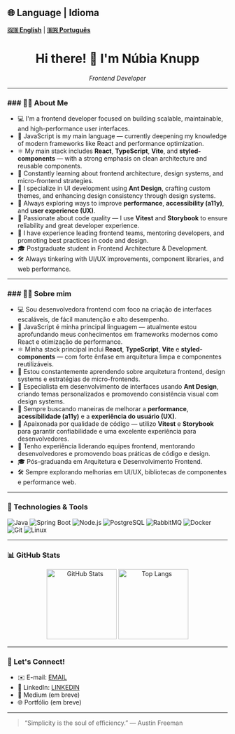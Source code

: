 <!-- Profile README for nu-knupp -->

## 🌐 Language | Idioma

<a href="#english-version"><strong>🇬🇧 English</strong></a> | <a href="#versão-em-português"><strong>🇧🇷 Português</strong></a>

<h1 align="center">Hi there! 👋 I'm Núbia Knupp</h1>

<p align="center">
  <em>Frontend Developer</em>
</p>

---

<h3 id="english-version">### 👨‍💻 About Me</h3>

* 💻 I'm a frontend developer focused on building scalable, maintainable, and high-performance user interfaces.
* 🎨 JavaScript is my main language — currently deepening my knowledge of modern frameworks like React and performance optimization.
* ⚛️ My main stack includes <strong>React</strong>, <strong>TypeScript</strong>, <strong>Vite</strong>, and <strong>styled-components</strong> — with a strong emphasis on clean architecture and reusable components.
* 🧠 Constantly learning about frontend architecture, design systems, and micro-frontend strategies.
* 🧬 I specialize in UI development using <strong>Ant Design</strong>, crafting custom themes, and enhancing design consistency through design systems.
* 🚀 Always exploring ways to improve <strong>performance</strong>, <strong>accessibility (a11y)</strong>, and <strong>user experience (UX)</strong>.
* 🧪 Passionate about code quality — I use <strong>Vitest</strong> and <strong>Storybook</strong> to ensure reliability and great developer experience.
* 🧭 I have experience leading frontend teams, mentoring developers, and promoting best practices in code and design.
* 🎓 Postgraduate student in Frontend Architecture & Development.
* 🛠️ Always tinkering with UI/UX improvements, component libraries, and web performance.

---

<h3 id="versão-em-português">### 👨‍💻 Sobre mim</h3>

* 💻 Sou desenvolvedora frontend com foco na criação de interfaces escaláveis, de fácil manutenção e alto desempenho.
* 🎨 JavaScript é minha principal linguagem — atualmente estou aprofundando meus conhecimentos em frameworks modernos como React e otimização de performance.
* ⚛️ Minha stack principal inclui <strong>React</strong>, <strong>TypeScript</strong>, <strong>Vite</strong> e <strong>styled-components</strong> — com forte ênfase em arquitetura limpa e componentes reutilizáveis.
* 🧠 Estou constantemente aprendendo sobre arquitetura frontend, design systems e estratégias de micro-frontends.
* 🧬 Especialista em desenvolvimento de interfaces usando <strong>Ant Design</strong>, criando temas personalizados e promovendo consistência visual com design systems.
* 🚀 Sempre buscando maneiras de melhorar a <strong>performance</strong>, <strong>acessibilidade (a11y)</strong> e a <strong>experiência do usuário (UX)</strong>.
* 🧪 Apaixonada por qualidade de código — utilizo <strong>Vitest</strong> e <strong>Storybook</strong> para garantir confiabilidade e uma excelente experiência para desenvolvedores.
* 🧭 Tenho experiência liderando equipes frontend, mentorando desenvolvedores e promovendo boas práticas de código e design.
* 🎓 Pós-graduanda em Arquitetura e Desenvolvimento Frontend.
* 🛠️ Sempre explorando melhorias em UI/UX, bibliotecas de componentes e performance web.

---

### 🧰 Technologies & Tools

![Java](https://img.shields.io/badge/Java-ED8B00?style=for-the-badge\&logo=java\&logoColor=white)
![Spring Boot](https://img.shields.io/badge/Spring%20Boot-6DB33F?style=for-the-badge\&logo=spring-boot\&logoColor=white)
![Node.js](https://img.shields.io/badge/Node.js-339933?style=for-the-badge\&logo=node.js\&logoColor=white)
![PostgreSQL](https://img.shields.io/badge/PostgreSQL-4169E1?style=for-the-badge\&logo=postgresql\&logoColor=white)
![RabbitMQ](https://img.shields.io/badge/RabbitMQ-FF6600?style=for-the-badge\&logo=rabbitmq\&logoColor=white)
![Docker](https://img.shields.io/badge/Docker-2496ED?style=for-the-badge\&logo=docker\&logoColor=white)
![Git](https://img.shields.io/badge/Git-F05032?style=for-the-badge\&logo=git\&logoColor=white)
![Linux](https://img.shields.io/badge/Linux-FCC624?style=for-the-badge\&logo=linux\&logoColor=black)

---

### 📊 GitHub Stats

<p align="center">
  <img src="https://github-readme-stats.vercel.app/api?username=nu-knupp&show_icons=true&theme=dracula&hide_title=true" alt="GitHub Stats" height="160" />
  <img src="https://github-readme-stats.vercel.app/api/top-langs/?username=nu-knupp&layout=compact&theme=dracula&hide_title=true" alt="Top Langs" height="160" />
</p>

---

### 📨 Let's Connect!

* ✉️ E-mail: [EMAIL](mailto:EMAIL)
* 💼 LinkedIn: [LINKEDIN](LINKEDIN)
* 🧠 Medium (em breve)
* 🌐 Portfólio (em breve)

---

> “Simplicity is the soul of efficiency.” — Austin Freeman
